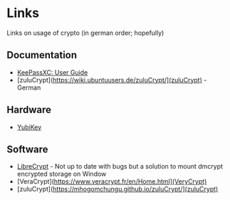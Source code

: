 # Links

Links on usage of crypto (in german order; hopefully)

## Documentation

 * [KeePassXC: User Guide](https://keepassxc.org/docs/KeePassXC_UserGuide.html)
 * [zuluCrypt](https://wiki.ubuntuusers.de/zuluCrypt/](zuluCrypt) - German

## Hardware

 * [YubiKey](https://www.yubico.com/)


## Software

 * [LibreCrypt](https://librecrypt.tdksoft.co.uk/) - Not up to date with bugs but a solution to mount dmcrypt encrypted storage on Window
 * [VeraCrypt](https://www.veracrypt.fr/en/Home.html](VeryCrypt)
 * [zuluCrypt](https://mhogomchungu.github.io/zuluCrypt/](zuluCrypt)


